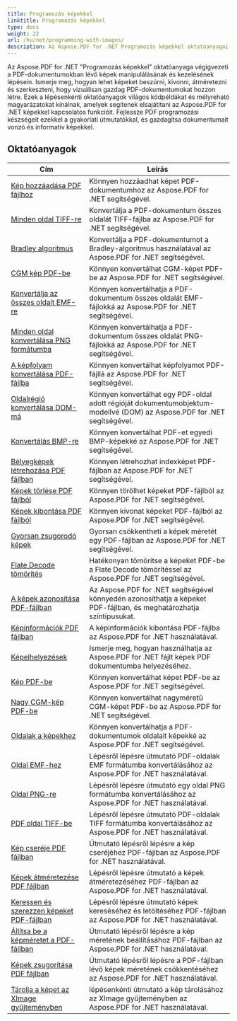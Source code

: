 ```yaml
---
title: Programozás képekkel
linktitle: Programozás képekkel
type: docs
weight: 22
url: /hu/net/programming-with-images/
description: Az Aspose.PDF for .NET Programozás képekkel oktatóanyagai megtanítják Önnek, hogyan kell manipulálni és kezelni a PDF-dokumentumokban lévő képeket.
---
```


Az Aspose.PDF for .NET "Programozás képekkel" oktatóanyaga végigvezeti a PDF-dokumentumokban lévő képek manipulálásának és kezelésének lépésein. Ismerje meg, hogyan lehet képeket beszúrni, kivonni, átméretezni és szerkeszteni, hogy vizuálisan gazdag PDF-dokumentumokat hozzon létre. Ezek a lépésenkénti oktatóanyagok világos kódpéldákat és mélyreható magyarázatokat kínálnak, amelyek segítenek elsajátítani az Aspose.PDF for .NET képekkel kapcsolatos funkcióit. Fejlessze PDF programozási készségeit ezekkel a gyakorlati útmutatókkal, és gazdagítsa dokumentumait vonzó és informatív képekkel.

## Oktatóanyagok
| Cím | Leírás |
| --- | --- | 
| [Kép hozzáadása PDF fájlhoz](./add-image/) | Könnyen hozzáadhat képet PDF-dokumentumhoz az Aspose.PDF for .NET segítségével. |  
| [Minden oldal TIFF-re](./all-pages-to-tiff/) | Konvertálja a PDF-dokumentum összes oldalát TIFF-fájlba az Aspose.PDF for .NET segítségével. |  
| [Bradley algoritmus](./bradley-algorithm/) | Konvertálja a PDF-dokumentumot a Bradley-algoritmus használatával az Aspose.PDF for .NET segítségével. |  
| [CGM kép PDF-be](./cgm-image-to-pdf/) | Könnyen konvertálhat CGM-képet PDF-be az Aspose.PDF for .NET segítségével. |  
| [Konvertálja az összes oldalt EMF-re](./convert-all-pages-to-emf/) | Könnyen konvertálhatja a PDF-dokumentum összes oldalát EMF-fájlokká az Aspose.PDF for .NET segítségével. |  
| [Minden oldal konvertálása PNG formátumba](./convert-all-pages-to-png/) | Könnyen konvertálhatja a PDF-dokumentum összes oldalát PNG-fájlokká az Aspose.PDF for .NET segítségével. |  
| [A képfolyam konvertálása PDF-fájlba](./convert-image-stream-to-pdf/) | Könnyen konvertálhat képfolyamot PDF-fájllá az Aspose.PDF for .NET segítségével. |  
| [Oldalrégió konvertálása DOM-má](./convert-page-region-to-dom/) | Könnyen konvertálhat egy PDF-oldal adott régióját dokumentumobjektum-modellvé (DOM) az Aspose.PDF for .NET segítségével. |  
| [Konvertálás BMP-re](./convert-to-bmp/) | Könnyen konvertálhat PDF-et egyedi BMP-képekké az Aspose.PDF for .NET segítségével. |  
| [Bélyegképek létrehozása PDF fájlban](./create-thumbnail-images/) | Könnyen létrehozhat indexképet PDF-fájlban az Aspose.PDF for .NET segítségével. |  
| [Képek törlése PDF fájlból](./delete-images/) | Könnyen törölhet képeket PDF-fájlból az Aspose.PDF for .NET segítségével. |  
| [Képek kibontása PDF fájlból](./extract-images/) | Könnyen kivonat képeket PDF-fájlból az Aspose.PDF for .NET segítségével. |  
| [Gyorsan zsugorodó képek](./fast-shrink-images/) | Gyorsan csökkentheti a képek méretét egy PDF-fájlban az Aspose.PDF for .NET segítségével. |  
| [Flate Decode tömörítés](./flate-decode-compression/) | Hatékonyan tömörítse a képeket PDF-be a Flate Decode tömörítéssel az Aspose.PDF for .NET segítségével. |  
| [A képek azonosítása PDF-fájlban](./identify-images/) | Az Aspose.PDF for .NET segítségével könnyedén azonosíthatja a képeket PDF-fájlban, és meghatározhatja színtípusukat. |  
| [Képinformációk PDF fájlban](./image-information/) | A képinformációk kibontása PDF-fájlba az Aspose.PDF for .NET használatával. |  
| [Képelhelyezések](./image-placements/) | Ismerje meg, hogyan használhatja az Aspose.PDF for .NET fájlt képek PDF dokumentumba helyezéséhez. |  
| [Kép PDF-be](./image-to-pdf/) | Könnyen konvertálhat képet PDF-be az Aspose.PDF for .NET segítségével. |  
| [Nagy CGM-kép PDF-be](./large-cgm-image-to-pdf/) | Könnyen konvertálhat nagyméretű CGM-képet PDF-be az Aspose.PDF for .NET segítségével. |  
| [Oldalak a képekhez](./pages-to-images/) | Könnyen konvertálhatja a PDF-dokumentumok oldalait képekké az Aspose.PDF for .NET segítségével. |  
| [Oldal EMF-hez](./page-to-emf/) | Lépésről lépésre útmutató PDF-oldalak EMF formátumba konvertálásához az Aspose.PDF for .NET használatával. |  
| [Oldal PNG-re](./page-to-png/) | Lépésről lépésre útmutató egy oldal PNG formátumba konvertálásához az Aspose.PDF for .NET használatával. |  
| [PDF oldal TIFF-be](./page-to-tiff/) | Lépésről lépésre útmutató PDF-oldalak TIFF formátumba konvertálásához az Aspose.PDF for .NET használatával. |  
| [Kép cseréje PDF fájlban](./replace-image/) | Útmutató lépésről lépésre a kép cseréjéhez PDF-fájlban az Aspose.PDF for .NET használatával. |  
| [Képek átméretezése PDF fájlban](./resize-images/) | Lépésről lépésre útmutató a képek átméretezéséhez PDF-fájlban az Aspose.PDF for .NET használatával. |  
| [Keressen és szerezzen képeket PDF-fájlban](./search-and-get-images/) | Lépésről lépésre útmutató képek kereséséhez és letöltéséhez PDF-fájlban az Aspose.PDF for .NET használatával. |  
| [Állítsa be a képméretet a PDF-fájlban](./set-image-size/) | Útmutató lépésről lépésre a kép méretének beállításához PDF-fájlban az Aspose.PDF for .NET használatával. |  
| [Képek zsugorítása PDF fájlban](./shrink-images/) | Útmutató lépésről lépésre a PDF-fájlban lévő képek méretének csökkentéséhez az Aspose.PDF for .NET használatával. |  
| [Tárolja a képet az XImage gyűjteményben](./store-image-in-ximage-collection/) |  lépésenkénti útmutató a kép tárolásához az XImage gyűjteményben az Aspose.PDF for .NET használatával. |  
